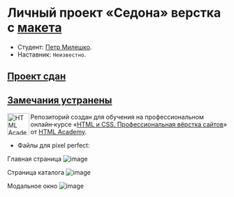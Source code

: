 # Личный проект «Седона» верстка с [макета](https://www.figma.com/file/P1ylo3VhdO3CehnYUbq3Li/HTML-1-%2F-%D0%A1%D0%B5%D0%B4%D0%BE%D0%BD%D0%B0-%2F-petr?node-id=24196%3A679&t=nkWZtLLD3FgdN5II-0)

* Студент: [Петр Милешко](https://htmlacademy.ru/profile/webpeternet).
* Наставник: `Неизвестно`.


## [Проект сдан](https://portfolio.webpeternet.com/sedona/)
[Замечания устранены](https://htmlacademy.notion.site/2171653-0465b9d384b347f7938e40f3367e41a6)
---

<a href="https://htmlacademy.ru/intensive/htmlcss"><img align="left" width="50" height="50" alt="HTML Academy" src="https://up.htmlacademy.ru/static/img/intensive/htmlcss/logo-for-github-2.png"></a>

Репозиторий создан для обучения на профессиональном онлайн‑курсе «[HTML и CSS. Профессиональная вёрстка сайтов](https://htmlacademy.ru/intensive/htmlcss)» от [HTML Academy](https://htmlacademy.ru).

* Файлы для pixel perfect:

Главная страница
![image](https://files.webpeternet.com/main-page.png)

Страница каталога
![image](https://files.webpeternet.com/catalog.png)

Модальное окно
![image](https://files.webpeternet.com/modal.png)
